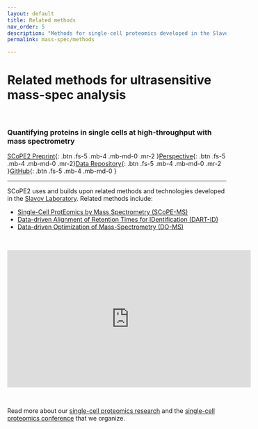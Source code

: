 ```yaml
---
layout: default
title: Related methods
nav_order: 5
description: "Methods for single-cell proteomics developed in the Slavov Laboratory, Northeastern University, Boston"
permalink: mass-spec/methods

---
```


# Related methods for ultrasensitive mass-spec analysis

&nbsp;

### Quantifying proteins in single cells at high-throughput with mass spectrometry

[SCoPE2 Preprint](https://www.biorxiv.org/content/10.1101/665307v1){: .btn .fs-5 .mb-4 .mb-md-0 .mr-2 }[Perspective](https://pubs.acs.org/doi/10.1021/acs.jproteome.8b00257){: .btn .fs-5 .mb-4 .mb-md-0 .mr-2}[Data Repository](ftp://massive.ucsd.edu/MSV000083945){: .btn .fs-5 .mb-4 .mb-md-0 .mr-2 }[GitHub](https://github.com/SlavovLab/){: .btn .fs-5 .mb-4 .mb-md-0 }

------------



SCoPE2 uses and builds upon related methods and technologies developed in the [Slavov Laboratory](http://slavovlab.net). Related methods include:

* [Single-Cell ProtEomics by Mass Spectrometry (SCoPE-MS)](http://slavovlab.net/2016_SCoPE-MS/index.html)
* [Data-driven Alignment of Retention Times for IDentification (DART-ID)](https://dart-id.slavovlab.net)
* [Data-driven Optimization of Mass-Spectrometry (DO-MS)](https://do-ms.slavovlab.net)



&nbsp;

<iframe width="560" height="315" src="https://www.youtube.com/embed/XNyYZ8w_8jY" frameborder="0" allow="accelerometer; autoplay; encrypted-media; gyroscope; picture-in-picture" allowfullscreen></iframe>


&nbsp;

Read more about our [single-cell proteomics research](http://slavovlab.net/research.htm#SCoPE-MS) and the [single-cell proteomics conference](http://single-cell.net) that we organize.  
